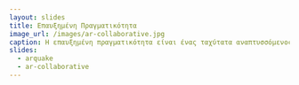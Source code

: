 ```yaml
---
layout: slides
title: Επαυξημένη Πραγματικότητα
image_url: /images/ar-collaborative.jpg
caption: Η επαυξημένη πραγματικότητα είναι ένας ταχύτατα αναπτυσσόμενος κλάδος ο οποίος εξερευνάται ήδη πολλά χρόνια. 
slides:
  - arquake
  - ar-collaborative
---
```

